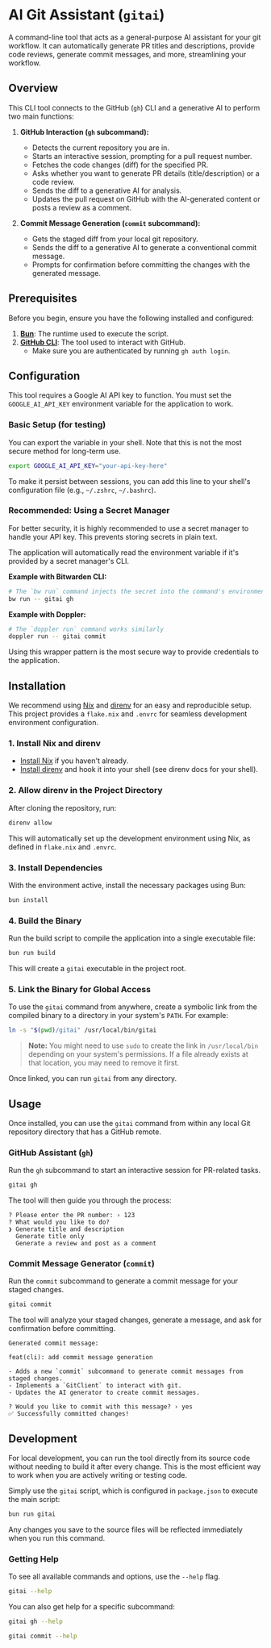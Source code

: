 # AI Git Assistant (`gitai`)

A command-line tool that acts as a general-purpose AI assistant for your git workflow. It can automatically generate PR titles and descriptions, provide code reviews, generate commit messages, and more, streamlining your workflow.

## Overview

This CLI tool connects to the GitHub (`gh`) CLI and a generative AI to perform two main functions:

1.  **GitHub Interaction (`gh` subcommand):**
    - Detects the current repository you are in.
    - Starts an interactive session, prompting for a pull request number.
    - Fetches the code changes (diff) for the specified PR.
    - Asks whether you want to generate PR details (title/description) or a code review.
    - Sends the diff to a generative AI for analysis.
    - Updates the pull request on GitHub with the AI-generated content or posts a review as a comment.

2.  **Commit Message Generation (`commit` subcommand):**
    - Gets the staged diff from your local git repository.
    - Sends the diff to a generative AI to generate a conventional commit message.
    - Prompts for confirmation before committing the changes with the generated message.

## Prerequisites

Before you begin, ensure you have the following installed and configured:

1.  **[Bun](https://bun.sh/)**: The runtime used to execute the script.
2.  **[GitHub CLI](https://cli.github.com/)**: The tool used to interact with GitHub.
    - Make sure you are authenticated by running `gh auth login`.

## Configuration

This tool requires a Google AI API key to function. You must set the `GOOGLE_AI_API_KEY` environment variable for the application to work.

### Basic Setup (for testing)

You can export the variable in your shell. Note that this is not the most secure method for long-term use.

```bash
export GOOGLE_AI_API_KEY="your-api-key-here"
```

To make it persist between sessions, you can add this line to your shell's configuration file (e.g., `~/.zshrc`, `~/.bashrc`).

### Recommended: Using a Secret Manager

For better security, it is highly recommended to use a secret manager to handle your API key. This prevents storing secrets in plain text.

The application will automatically read the environment variable if it's provided by a secret manager's CLI.

**Example with Bitwarden CLI:**

```bash
# The `bw run` command injects the secret into the command's environment
bw run -- gitai gh
```

**Example with Doppler:**

```bash
# The `doppler run` command works similarly
doppler run -- gitai commit
```

Using this wrapper pattern is the most secure way to provide credentials to the application.

## Installation

We recommend using [Nix](https://nixos.org/) and [direnv](https://direnv.net/) for an easy and reproducible setup. This project provides a `flake.nix` and `.envrc` for seamless development environment configuration.

### 1. Install Nix and direnv

- [Install Nix](https://nixos.org/download.html) if you haven't already.
- [Install direnv](https://direnv.net/docs/installation.html) and hook it into your shell (see direnv docs for your shell).

### 2. Allow direnv in the Project Directory

After cloning the repository, run:

```bash
direnv allow
```

This will automatically set up the development environment using Nix, as defined in `flake.nix` and `.envrc`.

### 3. Install Dependencies

With the environment active, install the necessary packages using Bun:

```bash
bun install
```

### 4. Build the Binary

Run the build script to compile the application into a single executable file:

```bash
bun run build
```

This will create a `gitai` executable in the project root.

### 5. Link the Binary for Global Access

To use the `gitai` command from anywhere, create a symbolic link from the compiled binary to a directory in your system's `PATH`. For example:

```bash
ln -s "$(pwd)/gitai" /usr/local/bin/gitai
```

> **Note:** You might need to use `sudo` to create the link in `/usr/local/bin` depending on your system's permissions. If a file already exists at that location, you may need to remove it first.

Once linked, you can run `gitai` from any directory.

## Usage

Once installed, you can use the `gitai` command from within any local Git repository directory that has a GitHub remote.

### GitHub Assistant (`gh`)

Run the `gh` subcommand to start an interactive session for PR-related tasks.

```bash
gitai gh
```

The tool will then guide you through the process:

```
? Please enter the PR number: › 123
? What would you like to do?
❯ Generate title and description
  Generate title only
  Generate a review and post as a comment
```

### Commit Message Generator (`commit`)

Run the `commit` subcommand to generate a commit message for your staged changes.

```bash
gitai commit
```

The tool will analyze your staged changes, generate a message, and ask for confirmation before committing.

```
Generated commit message:

feat(cli): add commit message generation

- Adds a new `commit` subcommand to generate commit messages from staged changes.
- Implements a `GitClient` to interact with git.
- Updates the AI generator to create commit messages.

? Would you like to commit with this message? › yes
✅ Successfully committed changes!
```

## Development

For local development, you can run the tool directly from its source code without needing to build it after every change. This is the most efficient way to work when you are actively writing or testing code.

Simply use the `gitai` script, which is configured in `package.json` to execute the main script:

```bash
bun run gitai
```

Any changes you save to the source files will be reflected immediately when you run this command.

### Getting Help

To see all available commands and options, use the `--help` flag.

```bash
gitai --help
```

You can also get help for a specific subcommand:

```bash
gitai gh --help
```

```bash
gitai commit --help
```
